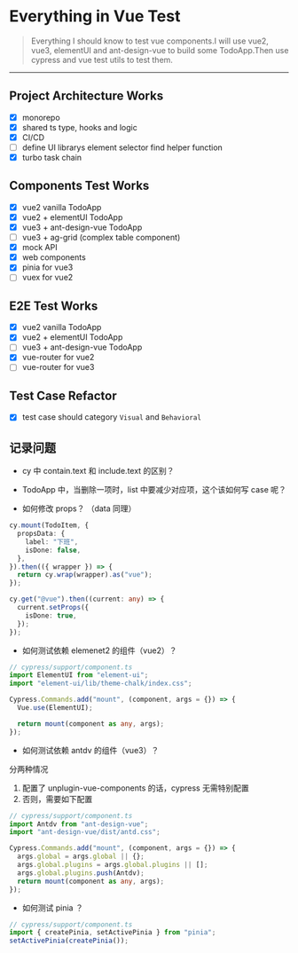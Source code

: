 # Everything in Vue Test

> Everything I should know to test vue components.I will use vue2, vue3, elementUI and ant-design-vue to build some TodoApp.Then use cypress and vue test utils to test them.

---

## Project Architecture Works

- [x] monorepo
- [x] shared ts type, hooks and logic
- [x] CI/CD
- [ ] define UI librarys element selector find helper function
- [x] turbo task chain

## Components Test Works

- [x] vue2 vanilla TodoApp
- [x] vue2 + elementUI TodoApp
- [x] vue3 + ant-design-vue TodoApp
- [ ] vue3 + ag-grid (complex table component)
- [x] mock API
- [x] web components
- [x] pinia for vue3
- [ ] vuex for vue2

## E2E Test Works

- [x] vue2 vanilla TodoApp
- [x] vue2 + elementUI TodoApp
- [ ] vue3 + ant-design-vue TodoApp
- [x] vue-router for vue2
- [ ] vue-router for vue3

## Test Case Refactor

- [x] test case should category `Visual` and `Behavioral`

## 记录问题

- cy 中 contain.text 和 include.text 的区别？

- TodoApp 中，当删除一项时，list 中要减少对应项，这个该如何写 case 呢？

- 如何修改 props？ （data 同理）

```ts
cy.mount(TodoItem, {
  propsData: {
    label: "下班",
    isDone: false,
  },
}).then(({ wrapper }) => {
  return cy.wrap(wrapper).as("vue");
});

cy.get("@vue").then((current: any) => {
  current.setProps({
    isDone: true,
  });
});
```

- 如何测试依赖 elemenet2 的组件（vue2）？

```ts
// cypress/support/component.ts
import ElementUI from "element-ui";
import "element-ui/lib/theme-chalk/index.css";

Cypress.Commands.add("mount", (component, args = {}) => {
  Vue.use(ElementUI);

  return mount(component as any, args);
});
```

- 如何测试依赖 antdv 的组件（vue3）？

分两种情况

1. 配置了 unplugin-vue-components 的话，cypress 无需特别配置
2. 否则，需要如下配置

```ts
// cypress/support/component.ts
import Antdv from "ant-design-vue";
import "ant-design-vue/dist/antd.css";

Cypress.Commands.add("mount", (component, args = {}) => {
  args.global = args.global || {};
  args.global.plugins = args.global.plugins || [];
  args.global.plugins.push(Antdv);
  return mount(component as any, args);
});
```

- 如何测试 pinia ？

```ts
// cypress/support/component.ts
import { createPinia, setActivePinia } from "pinia";
setActivePinia(createPinia());
```
